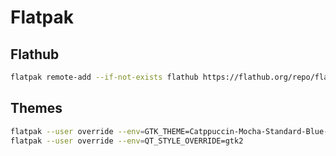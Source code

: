 # Flatpak

## Flathub

```bash
flatpak remote-add --if-not-exists flathub https://flathub.org/repo/flathub.flatpakrepo
```

## Themes

```bash
flatpak --user override --env=GTK_THEME=Catppuccin-Mocha-Standard-Blue-dark
flatpak --user override --env=QT_STYLE_OVERRIDE=gtk2
```
